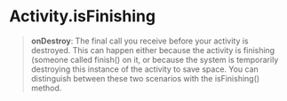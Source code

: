 
# Activity.isFinishing
  
  
> **onDestroy**: The final call you receive before your activity is destroyed. This can happen either because the activity is finishing (someone called finish() on it, or because the system is temporarily destroying this instance of the activity to save space. You can distinguish between these two scenarios with the isFinishing() method.
> 

<!--stackedit_data:
eyJoaXN0b3J5IjpbLTQzNDQwMzA1NV19
-->